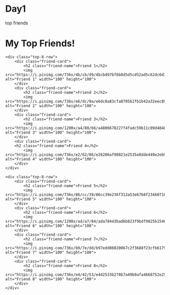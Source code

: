 # Day1
top friends
<!DOCTYPE html>
<head>
<style>
  body {
    width: 85%;
    margin: auto;
  }

  h1 {
    text-align: left;
  }

  img {
    border: 3px solid blue;
  }

  #top-8-wrapper {
    text-align: center;
  }

  .friend-card {
    display: inline-block;
    margin: 1px;
    text-align: center;
  }

  .friend-name {
    color: blue;
  }
</style>
</head>
<body>
<div id="top-8-wrapper">
    <h1>My Top Friends!</h1>

    <div class="top-8-row">
        <div class="friend-card">
            <h2 class="friend-name">Friend 1</h2>
            <img src="https://i.pinimg.com/736x/4b/cb/d9/4bcbd97bf6b8d5d5cd52ad5c62dc6d30.jpg" alt="Friend 1" width="100" height="100">
        </div>
        <div class="friend-card">
            <h2 class="friend-name">Friend 2</h2>
            <img src="https://i.pinimg.com/736x/e6/dc/0a/e6dc0a83cfa070562fb1b42a32eec899.jpg" alt="Friend 2" width="100" height="100">
        </div>
        <div class="friend-card">
            <h2 class="friend-name">Friend 3</h2>
            <img src="https://i.pinimg.com/1200x/a4/80/66/a4806678227f4fadc59b11c89d48484b.jpg" alt="Friend 3" width="100" height="100">
        </div>
        <div class="friend-card">
        <h2 class="friend-name">Friend 4</h2>
            <img src="https://i.pinimg.com/736x/e2/62/06/e26206af98021e2535e8dde449e2eb9f.jpg" alt="Friend 4" width="100" height="100">
        </div>
    </div>

    <div class="top-8-row">
        <div class="friend-card">
            <h2 class="friend-name">Friend 5</h2>
            <img src="https://i.pinimg.com/736x/86/cc/39/86cc39e236f312a53e67b8f23460716c.jpg" alt="Friend 5" width="100" height="100">
        </div>
        <div class="friend-card">
            <h2 class="friend-name">Friend 6</h2>
            <img src="https://i.pinimg.com/1200x/ad/a7/84/ada78443bad6b823f9bdf9825b154674.jpg" alt="Friend 6" width="100" height="100">
        </div>
        <div class="friend-card">
            <h2 class="friend-name">Friend 7</h2>
            <img src="https://i.pinimg.com/736x/b9/7e/dd/b97edd06020067c2f3688f23cfb61794.jpg" alt="Friend 7" width="100" height="100">
        </div>
        <div class="friend-card">
            <h2 class="friend-name">Friend 8</h2>
            <img src="https://i.pinimg.com/736x/e4/42/53/e442533b278b7a49b9afa4668752e252.jpg" alt="Friend 8" width="100" height="100">
        </div>
    </div>
</div>
</body>
</html>

